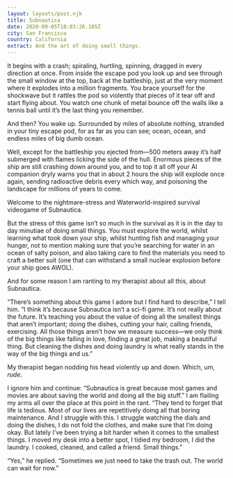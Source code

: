 ```yaml
---
layout: layouts/post.njk
title: Subnautica
date: 2020-09-05T18:03:26.105Z
city: San Francisco
country: California
extract: And the art of doing small things.
---
```


It begins with a crash; spiraling, hurtling, spinning, dragged in every direction at once. From inside the escape pod you look up and see through the small window at the top, back at the battleship, just at the very moment where it explodes into a million fragments. You brace yourself for the shockwave but it rattles the pod so violently that pieces of it tear off and start flying about. You watch one chunk of metal bounce off the walls like a tennis ball until it’s the last thing you remember.

And then? You wake up. Surrounded by miles of absolute nothing, stranded in your tiny escape pod, for as far as you can see; ocean, ocean, and endless miles of big dumb ocean.

Well, except for the battleship you ejected from—500 meters away it’s half submerged with flames licking the side of the hull. Enormous pieces of the ship are still crashing down around you, and to top it all off your AI companion dryly warns you that in about 2 hours the ship will explode once again, sending radioactive debris every which way, and poisoning the landscape for millions of years to come.

Welcome to the nightmare-stress and Waterworld-inspired survival videogame of Subnautica.

But the stress of this game isn’t so much in the survival as it is in the day to day minutiae of doing small things. You must explore the world, whilst learning what took down your ship, whilst hunting fish and managing your hunger, not to mention making sure that you’re searching for water in an ocean of salty poison, and also taking care to find the materials you need to craft a better suit (one that can withstand a small nuclear explosion before your ship goes AWOL).

And for some reason I am ranting to my therapist about all this, about Subnautica.

“There’s something about this game I adore but I find hard to describe,” I tell him. “I think it’s because Subnautica isn’t a sci-fi game. It’s not really about the future. It’s teaching you about the value of doing all the smallest things that aren’t important; doing the dishes, cutting your hair, calling friends, exercising. All those things aren’t how we measure success—we only think of the big things like falling in love, finding a great job, making a beautiful thing. But cleaning the dishes and doing laundry is what really stands in the way of the big things and us.”

My therapist began nodding his head violently up and down. Which, um, _rude_.

I ignore him and continue: “Subnautica is great because most games and movies are about saving the world and doing all the big stuff.” I am flailing my arms all over the place at this point in the rant. “They tend to forget that life is tedious. Most of our lives are repetitively doing all that boring maintenance. And I struggle with this. I struggle watching the dials and doing the dishes, I do not fold the clothes, and make sure that I’m doing okay. But lately I’ve been trying a bit harder when it comes to the smallest things. I moved my desk into a better spot, I tidied my bedroom, I did the laundry. I cooked, cleaned, and called a friend. Small things.”

“Yes,” he replied. “Sometimes we just need to take the trash out. The world can wait for now.”
